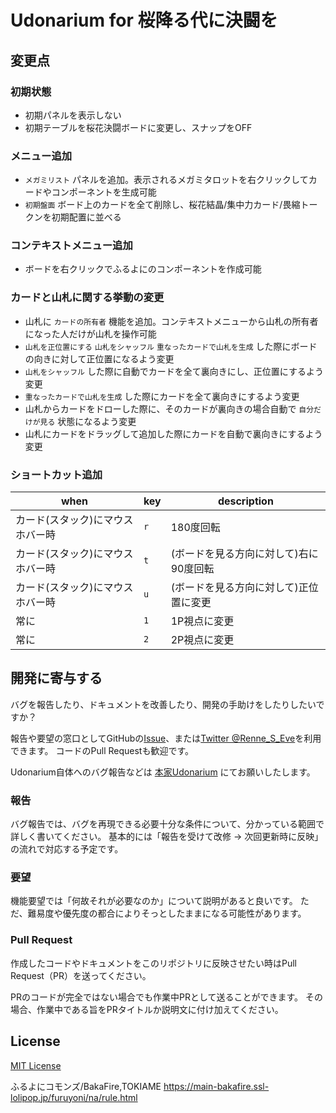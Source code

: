 # Udonarium for 桜降る代に決闘を

## 変更点

### 初期状態
- 初期パネルを表示しない
- 初期テーブルを桜花決闘ボードに変更し、スナップをOFF

### メニュー追加
- `メガミリスト` パネルを追加。表示されるメガミタロットを右クリックしてカードやコンポーネントを生成可能
- `初期盤面` ボード上のカードを全て削除し、桜花結晶/集中力カード/畏縮トークンを初期配置に並べる

### コンテキストメニュー追加
- ボードを右クリックでふるよにのコンポーネントを作成可能

### カードと山札に関する挙動の変更
- 山札に `カードの所有者` 機能を追加。コンテキストメニューから山札の所有者になった人だけが山札を操作可能
- `山札を正位置にする` `山札をシャッフル` `重なったカードで山札を生成` した際にボードの向きに対して正位置になるよう変更
- `山札をシャッフル` した際に自動でカードを全て裏向きにし、正位置にするよう変更
- `重なったカードで山札を生成` した際にカードを全て裏向きにするよう変更
- 山札からカードをドローした際に、そのカードが裏向きの場合自動で `自分だけが見る` 状態になるよう変更
- 山札にカードをドラッグして追加した際にカードを自動で裏向きにするよう変更

### ショートカット追加

when | key | description
--|--|--
カード(スタック)にマウスホバー時 | `r` | 180度回転
カード(スタック)にマウスホバー時 | `t` | (ボードを見る方向に対して)右に90度回転
カード(スタック)にマウスホバー時 | `u` | (ボードを見る方向に対して)正位置に変更
常に | `1` | 1P視点に変更
常に | `2` | 2P視点に変更

## 開発に寄与する
バグを報告したり、ドキュメントを改善したり、開発の手助けをしたりしたいですか？

報告や要望の窓口としてGitHubの[Issue](https://github.com/Renne1002/udonarium/issues)、または[Twitter @Renne_S_Eve](https://twitter.com/Renne_S_Eve)を利用できます。
コードのPull Requestも歓迎です。

Udonarium自体へのバグ報告などは [本家Udonarium](https://github.com/TK11235/udonarium) にてお願いしたします。

### 報告

バグ報告では、バグを再現できる必要十分な条件について、分かっている範囲で詳しく書いてください。
基本的には「報告を受けて改修 → 次回更新時に反映」の流れで対応する予定です。

### 要望

機能要望では「何故それが必要なのか」について説明があると良いです。
ただ、難易度や優先度の都合によりそっとしたままになる可能性があります。

### Pull Request

作成したコードやドキュメントをこのリポジトリに反映させたい時はPull Request（PR）を送ってください。

PRのコードが完全ではない場合でも作業中PRとして送ることができます。
その場合、作業中である旨をPRタイトルか説明文に付け加えてください。

## License
[MIT License](https://github.com/Renne1002/udonarium/blob/master/LICENSE)

ふるよにコモンズ/BakaFire,TOKIAME
https://main-bakafire.ssl-lolipop.jp/furuyoni/na/rule.html
